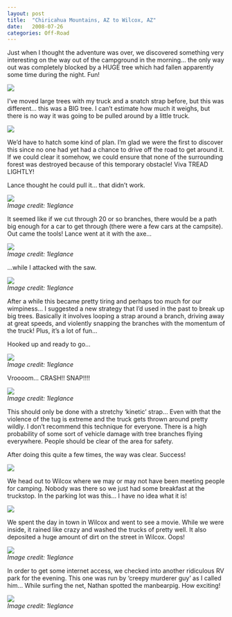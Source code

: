 ```yaml
---
layout: post
title:  "Chiricahua Mountains, AZ to Wilcox, AZ"
date:   2008-07-26
categories: Off-Road
---
```


Just when I thought the adventure was over, we discovered something very interesting on the way out of the campground in the morning… the only way out was completely blocked by a HUGE tree which had fallen apparently some time during the night. Fun! 

![](/assets/img/2008-07-26-cde-37/DSC_1303.jpg)

I’ve moved large trees with my truck and a snatch strap before, but this was different… this was a BIG tree. I can’t estimate how much it weighs, but there is no way it was going to be pulled around by a little truck. 

![](/assets/img/2008-07-26-cde-37/DSC_1305.jpg)

We’d have to hatch some kind of plan. I’m glad we were the first to discover this since no one had yet had a chance to drive off the road to get around it. If we could clear it somehow, we could ensure that none of the surrounding forest was destroyed because of this temporary obstacle! Viva TREAD LIGHTLY!

Lance thought he could pull it… that didn’t work. 

![](/assets/img/2008-07-26-cde-37/DSC_1508lance.jpg)  
*Image credit: 1leglance*

It seemed like if we cut through 20 or so branches, there would be a path big enough for a car to get through (there were a few cars at the campsite). Out came the tools! Lance went at it with the axe… 

![](/assets/img/2008-07-26-cde-37/DSC_1521lance.jpg)  
*Image credit: 1leglance*

…while I attacked with the saw. 

![](/assets/img/2008-07-26-cde-37/DSC_1529lance.jpg)  
*Image credit: 1leglance*

After a while this became pretty tiring and perhaps too much for our wimpiness… I suggested a new strategy that I’d used in the past to break up big trees. Basically it involves looping a strap around a branch, driving away at great speeds, and violently snapping the branches with the momentum of the truck! Plus, it’s a lot of fun…

Hooked up and ready to go… 

![](/assets/img/2008-07-26-cde-37/DSC_1539lance.jpg)  
*Image credit: 1leglance*

Vroooom… CRASH!! SNAP!!!! 

![](/assets/img/2008-07-26-cde-37/DSC_1543lance.jpg)  
*Image credit: 1leglance*

This should only be done with a stretchy ‘kinetic’ strap… Even with that the violence of the tug is extreme and the truck gets thrown around pretty wildly. I don’t recommend this technique for everyone. There is a high probability of some sort of vehicle damage with tree branches flying everywhere. People should be clear of the area for safety.

After doing this quite a few times, the way was clear. Success! 

![](/assets/img/2008-07-26-cde-37/DSC_1312.jpg)

We head out to Wilcox where we may or may not have been meeting people for camping. Nobody was there so we just had some breakfast at the truckstop. In the parking lot was this… I have no idea what it is! 

![](/assets/img/2008-07-26-cde-37/DSC_1314.jpg)

We spent the day in town in Wilcox and went to see a movie. While we were inside, it rained like crazy and washed the trucks of pretty well. It also deposited a huge amount of dirt on the street in Wilcox. Oops! 

![](/assets/img/2008-07-26-cde-37/DSC_1569lance.jpg)  
*Image credit: 1leglance*

In order to get some internet access, we checked into another ridiculous RV park for the evening. This one was run by ‘creepy murderer guy’ as I called him… While surfing the net, Nathan spotted the manbearpig. How exciting! 

![](/assets/img/2008-07-26-cde-37/DSC_1571lance.jpg)  
*Image credit: 1leglance*